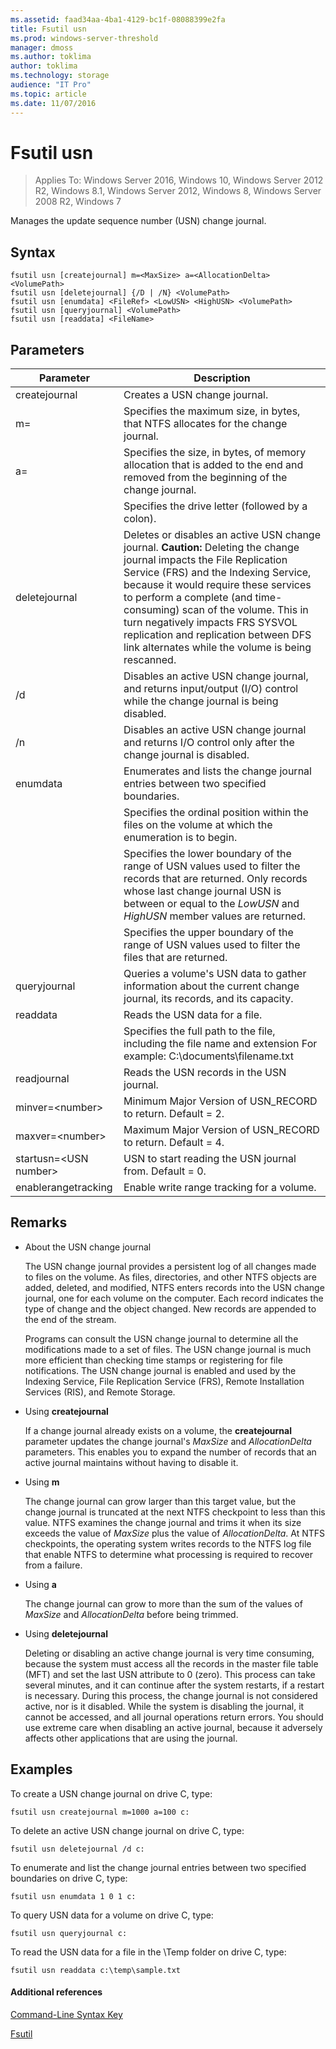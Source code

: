 ```yaml
---
ms.assetid: faad34aa-4ba1-4129-bc1f-08088399e2fa
title: Fsutil usn
ms.prod: windows-server-threshold
manager: dmoss
ms.author: toklima
author: toklima
ms.technology: storage
audience: "IT Pro"
ms.topic: article
ms.date: 11/07/2016
---
```

# Fsutil usn
>Applies To: Windows Server 2016, Windows 10, Windows Server 2012 R2, Windows 8.1, Windows Server 2012, Windows 8, Windows Server 2008 R2, Windows 7

Manages the update sequence number (USN) change journal.

## Syntax

```
fsutil usn [createjournal] m=<MaxSize> a=<AllocationDelta> <VolumePath>
fsutil usn [deletejournal] {/D | /N} <VolumePath>
fsutil usn [enumdata] <FileRef> <LowUSN> <HighUSN> <VolumePath>
fsutil usn [queryjournal] <VolumePath>
fsutil usn [readdata] <FileName>
```

## Parameters

|Parameter|Description|
|-------------|---------------|
|createjournal|Creates a USN change journal.|
|m=<MaxSize>|Specifies the maximum size, in bytes, that NTFS allocates for the change journal.|
|a=<AllocationDelta>|Specifies the size, in bytes, of memory allocation that is added to the end and removed from the beginning of the change journal.|
|<VolumePath>|Specifies the drive letter (followed by a colon).|
|deletejournal|Deletes or disables an active USN change journal. **Caution:** Deleting the change journal impacts the File Replication Service (FRS) and the Indexing Service, because it would require these services to perform a complete (and time-consuming) scan of the volume. This in turn negatively impacts FRS SYSVOL replication and replication between DFS link alternates while the volume is being rescanned.|
|/d|Disables an active USN change journal, and returns input/output (I/O) control while the change journal is being disabled.|
|/n|Disables an active USN change journal and returns I/O control only after the change journal is disabled.|
|enumdata|Enumerates and lists the change journal entries between two specified boundaries.|
|<FileRef>|Specifies the ordinal position within the files on the volume at which the enumeration is to begin.|
|<LowUSN>|Specifies the lower boundary of the range of USN values used to filter the records that are returned. Only records whose last change journal USN is between or equal to the *LowUSN* and *HighUSN* member values are returned.|
|<HighUSN>|Specifies the upper boundary of the range of USN values used to filter the files that are returned.|
|queryjournal|Queries a volume's USN data to gather information about the current change journal, its records, and its capacity.|
|readdata|Reads the USN data for a file.|
|<FileName>|Specifies the full path to the file, including the file name and extension For example: C:\documents\filename.txt|
|readjournal|Reads the USN records in the USN journal.|
|minver=\<number>|Minimum Major Version of USN_RECORD to return. Default = 2.|
|maxver=\<number>|Maximum Major Version of USN_RECORD to return. Default = 4.|
|startusn=\<USN number>|USN to start reading the USN journal from. Default = 0.|
|enablerangetracking|Enable write range tracking for a volume.|


## Remarks

-   About the USN change journal

    The USN change journal provides a persistent log of all changes made to files on the volume. As files, directories, and other NTFS objects are added, deleted, and modified, NTFS enters records into the USN change journal, one for each volume on the computer. Each record indicates the type of change and the object changed. New records are appended to the end of the stream.

    Programs can consult the USN change journal to determine all the modifications made to a set of files. The USN change journal is much more efficient than checking time stamps or registering for file notifications. The USN change journal is enabled and used by the Indexing Service, File Replication Service (FRS), Remote Installation Services (RIS), and Remote Storage.

-   Using **createjournal**

    If a change journal already exists on a volume, the **createjournal** parameter updates the change journal's *MaxSize* and *AllocationDelta* parameters. This enables you to expand the number of records that an active journal maintains without having to disable it.

-   Using **m**

    The change journal can grow larger than this target value, but the change journal is truncated at the next NTFS checkpoint to less than this value. NTFS examines the change journal and trims it when its size exceeds the value of *MaxSize* plus the value of *AllocationDelta*. At NTFS checkpoints, the operating system writes records to the NTFS log file that enable NTFS to determine what processing is required to recover from a failure.

-   Using **a**

    The change journal can grow to more than the sum of the values of *MaxSize* and *AllocationDelta* before being trimmed.

-   Using **deletejournal**

    Deleting or disabling an active change journal is very time consuming, because the system must access all the records in the master file table (MFT) and set the last USN attribute to 0 (zero). This process can take several minutes, and it can continue after the system restarts, if a restart is necessary. During this process, the change journal is not considered active, nor is it disabled. While the system is disabling the journal, it cannot be accessed, and all journal operations return errors. You should use extreme care when disabling an active journal, because it adversely affects other applications that are using the journal.

## <a name="BKMK_examples"></a>Examples
To create a USN change journal on drive C, type:

```
fsutil usn createjournal m=1000 a=100 c:
```

To delete an active USN change journal on drive C, type:

```
fsutil usn deletejournal /d c:
```

To enumerate and list the change journal entries between two specified boundaries on drive C, type:

```
fsutil usn enumdata 1 0 1 c:
```

To query USN data for a volume on drive C, type:

```
fsutil usn queryjournal c:
```

To read the USN data for a file in the \Temp folder on drive C, type:

```
fsutil usn readdata c:\temp\sample.txt
```

#### Additional references
[Command-Line Syntax Key](Command-Line-Syntax-Key.md)

[Fsutil](Fsutil.md)



